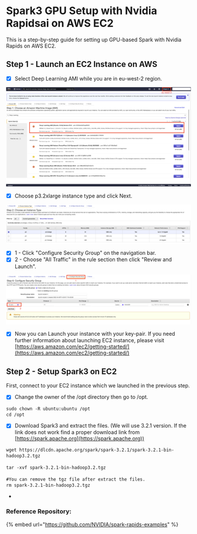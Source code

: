 # Spark3 GPU Setup with Nvidia Rapidsai on AWS EC2

This is a step-by-step guide for setting up GPU-based Spark with Nvidia Rapids on AWS EC2.

## Step 1 - Launch an EC2 Instance on AWS

* [x] Select Deep Learning AMI while you are in eu-west-2 region.

![AWS AMI Selection](<.gitbook/assets/image (4).png>)



* [x] Choose p3.2xlarge instance type and click Next.

![Choose and Instance Type](.gitbook/assets/image.png)



* [x] 1 - Click "Configure Security Group" on the navigation bar.&#x20;
* [x] 2 - Choose "All Traffic" in the rule section then click "Review and Launch".&#x20;

![Configure Security Group](<.gitbook/assets/image (1).png>)



* [x] Now you can Launch your instance with your key-pair. If you need further information about launching EC2 instance, please visit [https://aws.amazon.com/ec2/getting-started/](https://aws.amazon.com/ec2/getting-started/)

## &#x20;Step 2 - Setup Spark3 on EC2

First, connect to your EC2 instance which we launched in the previous step.

* [x] Change the owner of the /opt directory then go to /opt.

```
sudo chown -R ubuntu:ubuntu /opt
cd /opt
```

* [x] Download Spark3 and extract the files. (We will use 3.2.1 version. If the link does not work find a proper download link from [https://spark.apache.org](https://spark.apache.org))

```
wget https://dlcdn.apache.org/spark/spark-3.2.1/spark-3.2.1-bin-hadoop3.2.tgz

tar -xvf spark-3.2.1-bin-hadoop3.2.tgz

#You can remove the tgz file after extract the files.
rm spark-3.2.1-bin-hadoop3.2.tgz
```

*

### Reference Repository:

{% embed url="https://github.com/NVIDIA/spark-rapids-examples" %}
